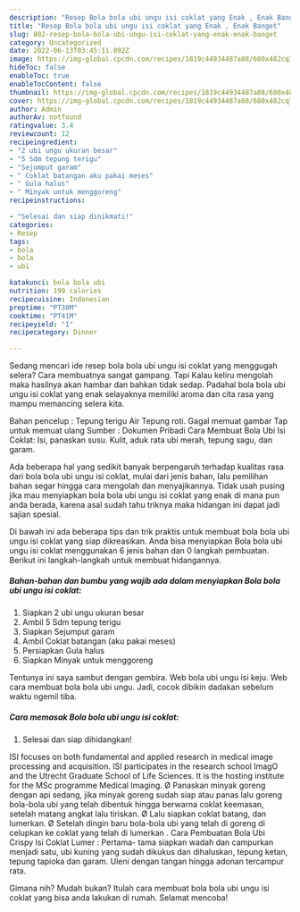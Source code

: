 ```yaml
---
description: "Resep Bola bola ubi ungu isi coklat yang Enak , Enak Banget"
title: "Resep Bola bola ubi ungu isi coklat yang Enak , Enak Banget"
slug: 802-resep-bola-bola-ubi-ungu-isi-coklat-yang-enak-enak-banget
category: Uncategorized
date: 2022-06-13T03:45:11.092Z
image: https://img-global.cpcdn.com/recipes/1819c44934487a88/680x482cq70/bola-bola-ubi-ungu-isi-coklat-foto-resep-utama.jpg
hideToc: false
enableToc: true
enableTocContent: false
thumbnail: https://img-global.cpcdn.com/recipes/1819c44934487a88/680x482cq70/bola-bola-ubi-ungu-isi-coklat-foto-resep-utama.jpg
cover: https://img-global.cpcdn.com/recipes/1819c44934487a88/680x482cq70/bola-bola-ubi-ungu-isi-coklat-foto-resep-utama.jpg
author: Admin
authorAv: notfound
ratingvalue: 3.4
reviewcount: 12
recipeingredient:
- "2 ubi ungu ukuran besar"
- "5 Sdm tepung terigu"
- "Sejumput garam"
- " Coklat batangan aku pakai meses"
- " Gula halus"
- " Minyak untuk menggoreng"
recipeinstructions:

- "Selesai dan siap dinikmati!"
categories:
- Resep
tags:
- bola
- bola
- ubi

katakunci: bola bola ubi 
nutrition: 199 calories
recipecuisine: Indonesian
preptime: "PT30M"
cooktime: "PT41M"
recipeyield: "1"
recipecategory: Dinner

---
```



Sedang mencari ide resep bola bola ubi ungu isi coklat yang menggugah selera? Cara membuatnya sangat gampang. Tapi Kalau keliru mengolah maka hasilnya akan hambar dan bahkan tidak sedap. Padahal bola bola ubi ungu isi coklat yang enak selayaknya memiliki aroma dan cita rasa yang mampu memancing selera kita.


Bahan pencelup : Tepung terigu Air Tepung roti. Gagal memuat gambar Tap untuk memuat ulang Sumber : Dokumen Pribadi Cara Membuat Bola Ubi Isi Coklat: Isi, panaskan susu. Kulit, aduk rata ubi merah, tepung sagu, dan garam.

Ada beberapa hal yang sedikit banyak berpengaruh terhadap kualitas rasa dari bola bola ubi ungu isi coklat, mulai dari jenis bahan, lalu pemilihan bahan segar hingga cara mengolah dan menyajikannya. Tidak usah pusing jika mau menyiapkan bola bola ubi ungu isi coklat yang enak di mana pun anda berada, karena asal sudah tahu triknya maka hidangan ini dapat jadi sajian spesial.


Di bawah ini ada beberapa tips dan trik praktis untuk membuat bola bola ubi ungu isi coklat yang siap dikreasikan. Anda bisa menyiapkan Bola bola ubi ungu isi coklat menggunakan 6 jenis bahan dan 0 langkah pembuatan. Berikut ini langkah-langkah untuk membuat hidangannya.

<!--inarticleads1-->

##### Bahan-bahan dan bumbu yang wajib ada dalam menyiapkan Bola bola ubi ungu isi coklat:

1. Siapkan 2 ubi ungu ukuran besar
1. Ambil 5 Sdm tepung terigu
1. Siapkan Sejumput garam
1. Ambil  Coklat batangan (aku pakai meses)
1. Persiapkan  Gula halus
1. Siapkan  Minyak untuk menggoreng


Tentunya ini saya sambut dengan gembira. Web bola ubi ungu isi keju. Web cara membuat bola bola ubi ungu. Jadi, cocok dibikin dadakan sebelum waktu ngemil tiba. 

<!--inarticleads2-->

##### Cara memasak Bola bola ubi ungu isi coklat:


1. Selesai dan siap dihidangkan!

ISI focuses on both fundamental and applied research in medical image processing and acquisition. ISI participates in the research school ImagO and the Utrecht Graduate School of Life Sciences. It is the hosting institute for the MSc programme Medical Imaging. Ø Panaskan minyak goreng dengan api sedang, jika minyak goreng sudah siap atau panas lalu goreng bola-bola ubi yang telah dibentuk hingga berwarna coklat keemasan, setelah matang angkat lalu tiriskan. Ø Lalu siapkan coklat batang, dan lumerkan. Ø Setelah dingin baru bola-bola ubi yang telah di goreng di celupkan ke coklat yang telah di lumerkan . Cara Pembuatan Bola Ubi Crispy Isi Coklat Lumer : Pertama- tama siapkan wadah dan campurkan menjadi satu, ubi kuning yang sudah dikukus dan dihaluskan, tepung ketan, tepung tapioka dan garam. Uleni dengan tangan hingga adonan tercampur rata. 

Gimana nih? Mudah bukan? Itulah cara membuat bola bola ubi ungu isi coklat yang bisa anda lakukan di rumah. Selamat mencoba!
